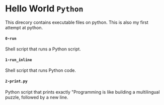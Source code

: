 # Hello World `Python` #

This direcory contains executable files on python. This is also my first attempt at python.
  
#### `0-run` ####
  Shell script that runs a Python script.

#### `1-run_inline` ####
 Shell script that runs Python code.

#### `2-print.py` #### 
  Python script that prints exactly "Programming is like building a multilingual puzzle, followed by a new line.


